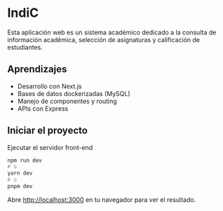 # IndiC
Esta aplicación web es un sistema académico dedicado a la consulta de información académica, selección de asignaturas y calificación de estudiantes.

## Aprendizajes
- Desarrollo con Next.js
- Bases de datos dockerizadas (MySQL)
- Manejo de componentes y routing
- APIs con Express

## Iniciar el proyecto

Ejecutar el servidor front-end

```bash
npm run dev
# o
yarn dev
# o
pnpm dev
```

Abre [http://localhost:3000](http://localhost:3000) en tu navegador para ver el resultado.
